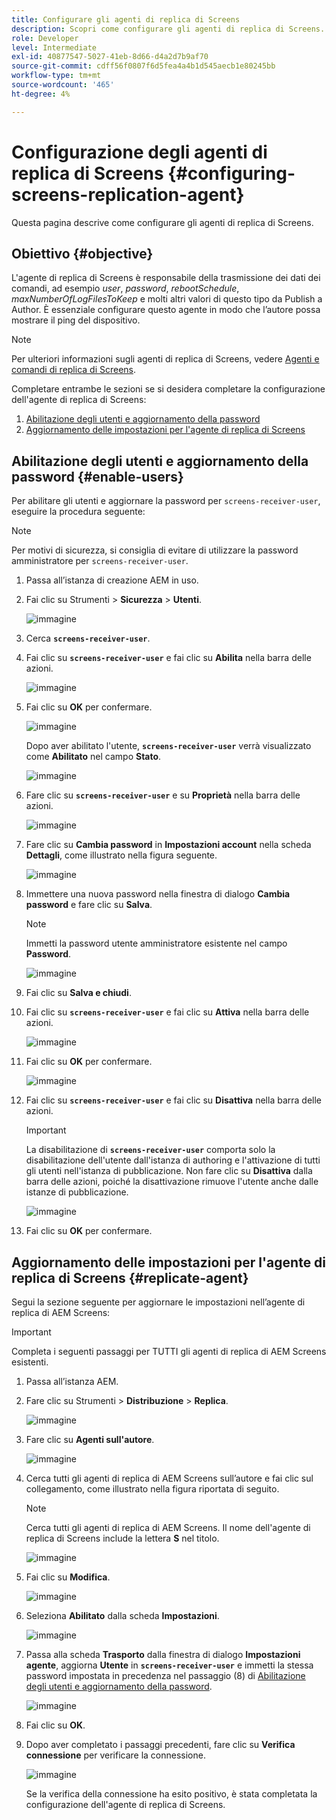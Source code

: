 ```yaml
---
title: Configurare gli agenti di replica di Screens
description: Scopri come configurare gli agenti di replica di Screens.
role: Developer
level: Intermediate
exl-id: 40877547-5027-41eb-8d66-d4a2d7b9af70
source-git-commit: cdff56f0807f6d5fea4a4b1d545aecb1e80245bb
workflow-type: tm+mt
source-wordcount: '465'
ht-degree: 4%

---
```


# Configurazione degli agenti di replica di Screens {#configuring-screens-replication-agent}

Questa pagina descrive come configurare gli agenti di replica di Screens.

## Obiettivo {#objective}

L&#39;agente di replica di Screens è responsabile della trasmissione dei dati dei comandi, ad esempio *user*, *password*, *rebootSchedule*, *maxNumberOfLogFilesToKeep* e molti altri valori di questo tipo da Publish a Author. È essenziale configurare questo agente in modo che l’autore possa mostrare il ping del dispositivo.

>[!NOTE]
>Per ulteriori informazioni sugli agenti di replica di Screens, vedere [Agenti e comandi di replica di Screens](https://experienceleague.adobe.com/it/docs/experience-manager-screens/user-guide/administering/author-publish/author-publish-architecture-overview#screens-replication-agents-and-commands).

Completare entrambe le sezioni se si desidera completare la configurazione dell&#39;agente di replica di Screens:

1. [Abilitazione degli utenti e aggiornamento della password](#enable-users)
1. [Aggiornamento delle impostazioni per l&#39;agente di replica di Screens](#replicate-agent)

## Abilitazione degli utenti e aggiornamento della password {#enable-users}

Per abilitare gli utenti e aggiornare la password per `screens-receiver-user`, eseguire la procedura seguente:

>[!NOTE]
>Per motivi di sicurezza, si consiglia di evitare di utilizzare la password amministratore per `screens-receiver-user`.

1. Passa all’istanza di creazione AEM in uso.

1. Fai clic su Strumenti > **Sicurezza** > **Utenti**.

   ![immagine](/help/user-guide/assets/screens-replication/screens-replication1.png)

1. Cerca **`screens-receiver-user`**.

1. Fai clic su **`screens-receiver-user`** e fai clic su **Abilita** nella barra delle azioni.

   ![immagine](/help/user-guide/assets/screens-replication/screens-replication2.png)

1. Fai clic su **OK** per confermare.

   ![immagine](/help/user-guide/assets/screens-replication/screens-replication3.png)

   Dopo aver abilitato l&#39;utente, **`screens-receiver-user`** verrà visualizzato come **Abilitato** nel campo **Stato**.

   ![immagine](/help/user-guide/assets/screens-replication/screens-replication4.png)

1. Fare clic su **`screens-receiver-user`** e su **Proprietà** nella barra delle azioni.

   ![immagine](/help/user-guide/assets/screens-replication/screens-replication5.png)

1. Fare clic su **Cambia password** in **Impostazioni account** nella scheda **Dettagli**, come illustrato nella figura seguente.

   ![immagine](/help/user-guide/assets/screens-replication/screens-replication6.png)

1. Immettere una nuova password nella finestra di dialogo **Cambia password** e fare clic su **Salva**.

   >[!NOTE]
   >Immetti la password utente amministratore esistente nel campo **Password**.

   ![immagine](/help/user-guide/assets/screens-replication/screens-replication7.png)

1. Fai clic su **Salva e chiudi**.

1. Fai clic su **`screens-receiver-user`** e fai clic su **Attiva** nella barra delle azioni.

   ![immagine](/help/user-guide/assets/screens-replication/screens-replication8.png)

1. Fai clic su **OK** per confermare.

   ![immagine](/help/user-guide/assets/screens-replication/screens-replication9.png)

1. Fai clic su **`screens-receiver-user`** e fai clic su **Disattiva** nella barra delle azioni.

   >[!IMPORTANT]
   > La disabilitazione di **`screens-receiver-user`** comporta solo la disabilitazione dell&#39;utente dall&#39;istanza di authoring e l&#39;attivazione di tutti gli utenti nell&#39;istanza di pubblicazione. Non fare clic su **Disattiva** dalla barra delle azioni, poiché la disattivazione rimuove l&#39;utente anche dalle istanze di pubblicazione.

   ![immagine](/help/user-guide/assets/screens-replication/screens-replication10.png)

1. Fai clic su **OK** per confermare.

## Aggiornamento delle impostazioni per l&#39;agente di replica di Screens {#replicate-agent}

Segui la sezione seguente per aggiornare le impostazioni nell’agente di replica di AEM Screens:

>[!IMPORTANT]
>Completa i seguenti passaggi per TUTTI gli agenti di replica di AEM Screens esistenti.

1. Passa all’istanza AEM.
1. Fare clic su Strumenti > **Distribuzione** > **Replica**.

   ![immagine](/help/user-guide/assets/screens-replication/screens-replication1a.png)

1. Fare clic su **Agenti sull&#39;autore**.

   ![immagine](/help/user-guide/assets/screens-replication/screens-replication1b.png)

1. Cerca tutti gli agenti di replica di AEM Screens sull’autore e fai clic sul collegamento, come illustrato nella figura riportata di seguito.

   >[!NOTE]
   >Cerca tutti gli agenti di replica di AEM Screens. Il nome dell&#39;agente di replica di Screens include la lettera **S** nel titolo.

   ![immagine](/help/user-guide/assets/screens-replication/screens-replication1c.png)

1. Fai clic su **Modifica**.

   ![immagine](/help/user-guide/assets/screens-replication/screens-replication1d.png)

1. Seleziona **Abilitato** dalla scheda **Impostazioni**.

   ![immagine](/help/user-guide/assets/screens-replication/screens-replication1e.png)

1. Passa alla scheda **Trasporto** dalla finestra di dialogo **Impostazioni agente**, aggiorna **Utente** in **`screens-receiver-user`** e immetti la stessa password impostata in precedenza nel passaggio (8) di [Abilitazione degli utenti e aggiornamento della password](#enable-users).

   ![immagine](/help/user-guide/assets/screens-replication/screens-replication1-f.png)

1. Fai clic su **OK**.

1. Dopo aver completato i passaggi precedenti, fare clic su **Verifica connessione** per verificare la connessione.

   ![immagine](/help/user-guide/assets/screens-replication/screens-replication1g.png)

   Se la verifica della connessione ha esito positivo, è stata completata la configurazione dell&#39;agente di replica di Screens.
